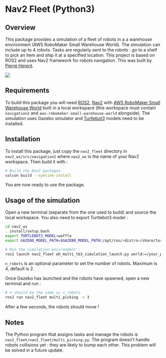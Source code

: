 # Nav2 Fleet (Python3)

## Overview

This package provides a simulation of a fleet of robots in a a warehouse environment (AWS RoboMaker Small Warehouse World). The simulation can include up to 4 robots. Tasks are regularly sent to the robots : go to a shelf to pick an item and ship it at a specified location. This project is based on ROS2 and uses Nav2 framework for robots navigation. This was built by [Pierre Herent](https://www.linkedin.com/in/pierre-hv/).

![](nav2_fleet/media/readme.gif)

## Requirements

To build this package you will need [ROS2](https://docs.ros.org/en/galactic/Installation.html), [Nav2](https://navigation.ros.org/build_instructions/) with [AWS RoboMaker Small Warehouse World](https://github.com/aws-robotics/aws-robomaker-small-warehouse-world/tree/ros2) built in a local workspace (this workspace must contain `navigation2` and `aws-robomaker-small-warehouse-world` alongside). The simulation uses Gazebo simulator and [Turtlebot3](https://emanual.robotis.com/docs/en/platform/turtlebot3/quick-start/) models need to be installed.

## Installation 

To install this package, just copy the `nav2_fleet` directory in `nav2_ws/src/navigation2` where `nav2_ws` is the name of your Nav2 workspace. Then build it with :

``` bash
# Build the Nav2 packages
colcon build --symlink-install
```

You are now ready to use the package. 

## Usage of the simulation

Open a new terminal (separate from the one used to build) and source the local workspace. You also need to export Turtlebot3 model : 
``` bash
cd nav2_ws
. install/setup.bash
export TURTLEBOT3_MODEL=waffle
export GAZEBO_MODEL_PATH=$GAZEBO_MODEL_PATH:/opt/ros/<distro>/share/turtlebot3_gazebo/models

# Run the simulation environment :
ros2 launch nav2_fleet wh_multi_tb3_simulation_launch.py world:=/your_path/nav2_ws/install/nav2_fleet/share/nav2_fleet/warehouse.world map:=/your_path/nav2_ws/install/aws_robomaker_small_warehouse_world/share/aws_robomaker_small_warehouse_world/maps/005/map.yaml n_robots:=3 
```
`n_robots` is an optional parameter to set the number of robots. Maximum is 4, default is 2.

Once Gazebo has launched and the robots have spawned, open a new terminal and run :

``` bash
# n should be the same as n_robots
ros2 run nav2_fleet multi_picking -n 3
```

After a few seconds, the robots should move !

## Notes 

The Python program that assigns tasks and manage the robots is `nav2_fleet/nav2_fleet/multi_picking.py`. 
The program doesn't handle robots collisions yet : they are likely to bump each other. This problem will be solved in a future update.
